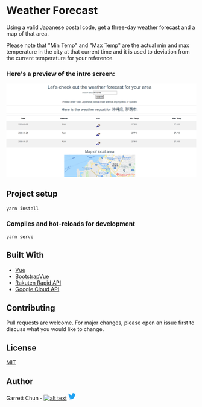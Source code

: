# Weather Forecast

Using a valid Japanese postal code, get a three-day weather forecast and a map of that area.

Please note that "Min Temp" and "Max Temp" are the actual min and max temperature in the city at that current time and it is used to deviation from the current temperature for your reference. 


### Here's a preview of the intro screen:

![WeatherForecast](./src/assets/weather.png)

## Project setup
```
yarn install
```

### Compiles and hot-reloads for development
```
yarn serve
```

## Built With

- [Vue](https://vuejs.org/)
- [BootstrapVue](https://bootstrap-vue.org/)
- [Rakuten Rapid API](https://english.api.rakuten.net/)
- [Google Cloud API](https://cloud.google.com/apis)

## Contributing

Pull requests are welcome. For major changes, please open an issue first to discuss what you would like to change.

## License

[MIT](https://choosealicense.com/licenses/mit/)

## Author

Garrett Chun  -  [![alt text][1.1]][1]       [![alt text][1.2]][2]

[1.1]: http://i.imgur.com/9I6NRUm.png
[1.2]: ./src/assets/twitter20.png

[1]: https://github.com/KapakahiCoder
[2]: http://www.twitter.com/KapakahiCoder